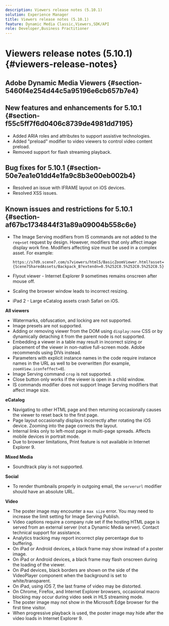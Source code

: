 ```yaml
---
description: Viewers release notes (5.10.1)
solution: Experience Manager
title: Viewers release notes (5.10.1)
feature: Dynamic Media Classic,Viewers,SDK/API
role: Developer,Business Practitioner
---
```

# Viewers release notes (5.10.1){#viewers-release-notes}

## Adobe Dynamic Media Viewers {#section-5460f4e254d44c5a95196e6cb657b7e4}

## New features and enhancements for 5.10.1 {#section-f55c5ff7f6d0406c8739de4981dd7195}

* Added ARIA roles and attributes to support assistive technologies. 
* Added "preload" modifier to video viewers to control video content preload. 
* Removed support for flash streaming playback.

## Bug fixes for 5.10.1 {#section-50e7ea1e01dd4e1fa9c8b3e00eb002b4}

* Resolved an issue with IFRAME layout on iOS devices. 
* Resolved XSS issues.

## Known issues and restrictions for 5.10.1 {#section-af67bc1734844f31a89a09004b558c6e}

* The Image Serving modifiers from IS commands are not added to the `req=set` request by design. However, modifiers that only affect image display work fine. Modifiers affecting size must be used in a complex asset. For example:

  `https://s7d9.scene7.com/s7viewers/html5/BasicZoomViewer.html?asset= {Scene7SharedAssets/Backpack_B?extendn=0.5%252C0.5%252C0.5%252C0.5}` 

* Flyout viewer - Internet Explorer 9 sometimes remains onscreen after mouse off. 
* Scaling the browser window leads to incorrect resizing. 
* iPad 2 - Large eCatalog assets crash Safari on iOS.

**All viewers**

* Watermarks, obfuscation, and locking are not supported. 
* Image presets are not supported. 
* Adding or removing viewer from the DOM using `display:none` CSS or by dynamically detaching it from the parent node is not supported. 
* Embedding a viewer in a table may result in incorrect sizing or placement of the viewer in non-native full-screen mode. Adobe recommends using DIVs instead. 
* Parameters with explicit instance names in the code require instance names in the URL as well to be overwritten (for example, `zoomView.iconfeffect=0`). 
* Image Serving command `crop` is not supported. 
* Close button only works if the viewer is open in a child window. 
* IS commands modifier does not support Image Serving modifiers that affect image size.

**eCatalog**

* Navigating to other HTML page and then returning occasionally causes the viewer to reset back to the first page. 
* Page layout occasionally displays incorrectly after rotating the iOS device. Zooming into the page corrects the layout. 
* Internal links only to left-most page in multi-page spreads. Affects mobile devices in portrait mode. 
* Due to browser limitations, Print feature is not available in Internet Explorer 9.

**Mixed Media**

* Soundtrack play is not supported.

**Social**

* To render thumbnails properly in outgoing email, the `serverurl` modifier should have an absolute URL.

**Video**

* The poster image may encounter a `max size` error. You may need to increase the limit setting for Image Serving Publish. 
* Video captions require a company rule set if the hosting HTML page is served from an external server (not a Dynamic Media server). Contact technical support for assistance. 
* Analytics tracking may report incorrect play percentage due to buffering. 
* On iPad or Android devices, a black frame may show instead of a poster image. 
* On iPad or Android devices, a black frame may flash onscreen during the loading of the viewer. 
* On iPad devices, black borders are shown on the side of the VideoPlayer component when the background is set to white/transparent. 
* On iPad, using iOS 7, the last frame of video may be distorted. 
* On Chrome, Firefox, and Internet Explorer browsers, occasional macro blocking may occur during video seek in HLS streaming mode. 
* The poster image may not show in the Microsoft Edge browser for the first time visitor. 
* When progressive playback is used, the poster image may hide after the video loads in Internet Explorer 9.
